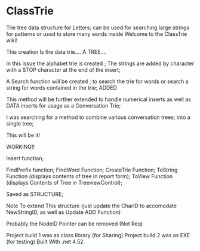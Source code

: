 # ClassTrie
Trie tree data structure for Letters; can be used for searching large strings for patterns or used to store many words inside 
Welcome to the ClassTrie wiki!


This creation Is the data trie.... A TREE....

In this issue the alphabet trie is created ; The strings are added by character with a STOP character at the end of the insert;

A Search function will be created ; to search the trie for words or search a string for words contained in the trie; ADDED

This method will be further extended to handle numerical inserts as well as DATA inserts for usage as a Conversation Trie;

I was searching for a method to combine various conversation trees; into a single tree; 

This will be it!

WORKING!!

Insert function;

FindPrefix function;
FindWord Function; 
CreateTrie Function; 
ToString Function (displays contents of tree in report form);
ToView Function (displays Contents of Tree in TreeviewControl);


Saved as STRUCTURE; 

Note To extend This structure (just update the CharID to accomodate NewStringID, as well as Update ADD Function)

Probably the NodeID Pointer can be removed (Not Req)

Project build 1 was as class library (for Sharing)
Project build 2 was as EXE (for testing) 
Built With .net 4.52



